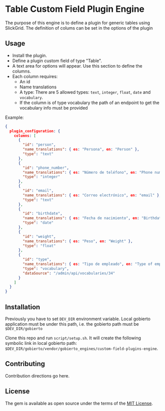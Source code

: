 # Table Custom Field Plugin Engine

The purpose of this engine is to define a plugin for generic tables using SlickGrid. The definition of colums
can be set in the options of the plugin

## Usage

* Install the plugin.
* Define a plugin custom field of type "Table".
* A text area for options will appear. Use this section to define the columns.
* Each column requires:
  * An id
  * Name translations
  * A type: There are 5 allowed types: `text`, `integer`, `float`, `date` and `vocabulary`.
  * If the column is of type vocabulary the path of an endpoint to get the vocabulary info must be provided

Example:

```json
{
  plugin_configuration: {
    columns: [
      {
        "id": "person",
        "name_translations": { es: "Persona", en: "Person" },
        "type": "text"
      },
      {
        "id": "phone_number",
        "name_translations": { es: "Número de teléfono", en: "Phone number" },
        "type": "integer"
      },
      {
        "id": "email",
        "name_translations": { es: "Correo electrónico", en: "email" },
        "type": "text"
      },
      {
        "id": "birthdate",
        "name_translations": { es: "Fecha de nacimiento", en: "Birthdate" },
        "type": "date"
      },
      {
        "id": "weight",
        "name_translations": { es: "Peso", en: "Weight" },
        "type": "float"
      },
      {
        "id": "type",
        "name_translations": { es: "Tipo de empleado", en: "Type of employee" },
        "type": "vocabulary",
        "dataSource": "/admin/api/vocabularies/34"
      }
    ]
  }
}
```

## Installation

Previously you have to set `DEV_DIR` environment variable. Local gobierto application must be
under this path, i.e. the gobierto path must be `$DEV_DIR/gobierto`

Clone this repo and run `script/setup.sh`. It will create the following symbolic link in local
gobierto path: `$DEV_DIR/gobierto/vendor/gobierto_engines/custom-field-plugins-engine`.

## Contributing

Contribution directions go here.

## License

The gem is available as open source under the terms of the [MIT License](https://opensource.org/licenses/MIT).
